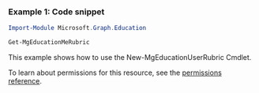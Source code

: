### Example 1: Code snippet

```powershellImport-Module Microsoft.Graph.Education

Get-MgEducationMeRubric
```
This example shows how to use the New-MgEducationUserRubric Cmdlet.
To learn about permissions for this resource, see the [permissions reference](/graph/permissions-reference).

